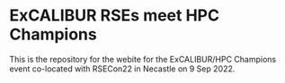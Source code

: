 # ExCALIBUR RSEs meet HPC Champions

This is the repository for the webite for the ExCALIBUR/HPC Champions event
co-located with RSECon22 in Necastle on 9 Sep 2022.
